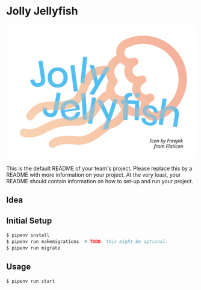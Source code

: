 # Jolly Jellyfish
![Jolly Jellyfish logo](team_logo.svg)

This is the default README of your team's project. Please replace this by a README with more information on your project. At the very least, your README should contain information on how to set-up and run your project.

## Idea

## Initial Setup
```sh
$ pipenv install
$ pipenv run makemigrations  # TODO: this might be optional.
$ pipenv run migrate
```

## Usage
```sh
$ pipenv run start
```